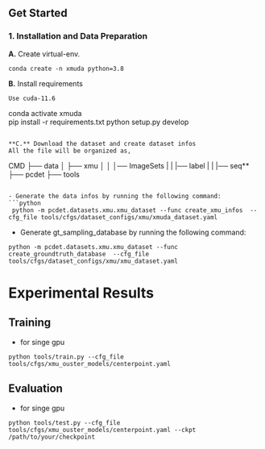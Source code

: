 ## Get Started

### 1. Installation and Data Preparation
**A.** Create virtual-env.
```
conda create -n xmuda python=3.8
```

**B.** Install requirements
```
Use cuda-11.6
```
conda activate xmuda	
pip install -r requirements.txt
python setup.py develop
```

**C.** Download the dataset and create dataset infos
All the file will be organized as,
```
CMD
├── data
│   ├── xmu
│   │   │── ImageSets
|   |   |── label
|   |   |── seq**     
├── pcdet
├── tools
```

- Generate the data infos by running the following command: 
```python 
 python -m pcdet.datasets.xmu.xmu_dataset --func create_xmu_infos  --cfg_file tools/cfgs/dataset_configs/xmu/xmuda_dataset.yaml
```
- Generate gt_sampling_database by running the following command: 
```
python -m pcdet.datasets.xmu.xmu_dataset --func create_groundtruth_database  --cfg_file tools/cfgs/dataset_configs/xmu/xmu_dataset.yaml
```

# Experimental Results
## Training
- for singe gpu
```
python tools/train.py --cfg_file  tools/cfgs/xmu_ouster_models/centerpoint.yaml 
```

## Evaluation
- for singe gpu
```
python tools/test.py --cfg_file tools/cfgs/xmu_ouster_models/centerpoint.yaml --ckpt /path/to/your/checkpoint 
```
